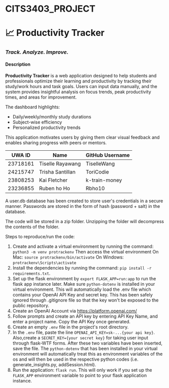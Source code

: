 # CITS3403_PROJECT

# 📈 Productivity Tracker

### _Track. Analyze. Improve._

#### Description

**Productivity Tracker** is a web application designed to help students and professionals optimize their learning and productivity by tracking their study/work hours and task goals. Users can input data manually, and the system provides insightful analysis on focus trends, peak productivity times, and areas for improvement.

The dashboard highlights:
- Daily/weekly/monthly study durations
- Subject-wise efficiency
- Personalized productivity trends

This application motivates users by giving them clear visual feedback and enables sharing progress with peers or mentors.


| UWA ID     | Name          | GitHub Username   |
|------------|----------------|-------------------|
| 23718161   | Tiselle Rayawang    | TiselleWang       |
| 24215747   | Trisha Santillan     | ToriCodie          |
| 23808253   | Kai Fletcher  | k-train-money        | 
| 23236855   | Ruben ho Ho	  |  Rbho10       |

A user.db database has been created to store user's credentials in a secure manner. Passwords are stored in the form of hash (password + salt) in the database.

The code will be stored in a zip folder. Unzipping the folder will decompress the contents of the folder. 

Steps to reproduce/run the code:
1. Create and activate a virtual environment by running the command: `python3 -m venv protrackenv` 
Then access the virtual environment On Mac: `source protrackenv/bin/activate` On Windows: `protrackenv\Scripts\activate`
2. Install the dependencies by running the command: `pip install -r requirements.txt`.
3. Set up the flask environment by `export FLASK_APP=run:app` to run the flask app instance later.
Make sure `python-dotenv` is installed in your virtual environment. This will automatically load the .env file which contains your OpenAI API Key and secret key. This has been safely ignored through .gitignore file so that the key won't be exposed to the public repository.
4. Create an OpenAI Account via https://platform.openai.com/
5. Follow prompts and create an API key by entering API Key Name, and enter a project name. Copy the API Key once generated.
6. Create an empty `.env` file in the project's root directory. 
7. In the `.env` file, paste the line `OPENAI_API_KEY=sk-...{your api key}`. Also,create a `SECRET_KEY={your secret key}` for taking user input through flask-WTF forms. After these two variables have been inserted, save the file. The `python-dotenv` that has been installed in your virtual environment will automatically treat this as environment variables of the os and will then be used in the respective python codes (i.e. generate_insights.py, addSession.html).
8. Run the application: `flask run`. This will only work if you set up the `FLASK_APP` environment variable to point to your flask application instance.


